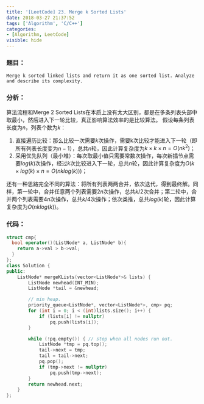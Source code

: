 ```yaml
---
title: '[LeetCode] 23. Merge k Sorted Lists'
date: 2018-03-27 21:37:52
tags: ['Algorithm', 'C/C++']
categories:
- [Algorithm, LeetCode]
visible: hide
---
```


### 题目：

    Merge k sorted linked lists and return it as one sorted list. Analyze and describe its complexity.

### 分析：
算法流程和Merge 2 Sorted Lists在本质上没有太大区别，都是在多条列表头部中取最小，然后进入下一轮比较，真正影响算法效率的是比较算法。
假设每条列表长度为$n$，列表个数为$k$：
1. 直接遍历比较：那么比较一次需要$k$次操作，需要k次比较才能进入下一轮（即所有列表长度变为$n-1$），总共$n$轮，因此计算复杂度为$k \times k \times n = O(nk^2)$；
2. 采用优先队列（最小堆）：每次取最小值只需要常数次操作，每次新插节点需要$log(k)$次操作，经过$k$次比较进入下一轮，总共$n$轮，因此计算复杂度为$O(k \times log(k) \times n = O(nklog(k)))$；

还有一种思路完全不同的算法：将所有列表两两合并，依次迭代，得到最终解。同样，第一轮中，合并任意两个列表需要$2n$次操作，总共$k/2$次合并；第二轮中，合并两个列表需要$4n$次操作，总共$k/4$次操作；依次类推，总共$log(k)$轮，因此计算复杂度为$O(nklog(k))$。

### 代码：
``` c++
struct cmp{
  bool operator()(ListNode* a, ListNode* b){
    return a->val > b->val;
  }
};
class Solution {
public:
    ListNode* mergeKLists(vector<ListNode*>& lists) {
        ListNode newhead(INT_MIN);
        ListNode *tail = &newhead;

        // min heap.
        priority_queue<ListNode*, vector<ListNode*>, cmp> pq;
        for (int i = 0; i < (int)lists.size(); i++) {
            if (lists[i] != nullptr)
                pq.push(lists[i]);
        }

        while (!pq.empty()) { // stop when all nodes run out.
            ListNode *tmp = pq.top();
            tail->next = tmp;
            tail = tail->next;
            pq.pop();
            if (tmp->next != nullptr)
                pq.push(tmp->next);
        }
        return newhead.next;
    }
};
```
